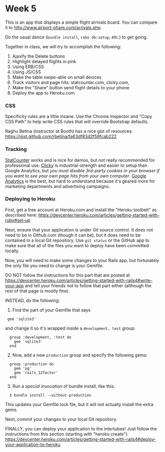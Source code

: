 # Week 5

This is an app that displays a simple flight arrivals board.  You can compare it to http://www.airport-ohare.com/arrivals.php.

Do the usual dance (`bundle install`, `rake db:setup`, etc.) to get going.

Together in class, we will try to accomplish the following:

1. Ajaxify the Delete buttons
1. Highlight delayed flights in pink
  1. Using ERB/CSS
  1. Using JS/CSS
1. Make the table swipe-able on small devices
1. Track visitors and page hits: statcounter.com, clicky.com,
1. Make the "Share" button send flight details to your phone
1. Deploy the app to Heroku.com

### CSS

Specificity rules are a little insane.  Use the Chrome Inspector and "Copy CSS Path" to help write CSS rules that will override Bootstrap defaults.

Raghu Betina (instructor at Booth) has a nice gist of resources: https://gist.github.com/rbetina/fa63df83d2f59fcab222


### Tracking

[StatCounter](http://www.StatCounter.com) works and is nice for demos, but not really recommended for professional use.  [Clicky](http://clicky.com) is industrial-strength and easier to setup than Google Analytics, but *you must disable 3rd-party cookies in your browser if you want to see your own page hits from your own computer*.  [Google Analytics](http://google.com/analytics) is the best, but hard to understand because it's geared more for marketing departments and advertising campaigns.


### Deploying to Heroku

First, get a free account at Heroku.com and install the "Heroku toolbelt" as described here: https://devcenter.heroku.com/articles/getting-started-with-ruby#set-up

Next, ensure that your application is under Git source control.  It does not need to be in Github.com (though it can be), but it does need to be contained in a local Git repository.  Use `git status` or the GitHub app to make sure that all of the files you want to deploy have been committed locally.

Now, you will need to make some changes to your Rails app, but fortunately the only file you need to change is your Gemfile.

DO NOT follow the instructions for this part that are posted at https://devcenter.heroku.com/articles/getting-started-with-rails4#write-your-app and tell your friends not to follow that part either (although the rest of that page is mostly fine).

INSTEAD, do the following:

1. Find the part of your Gemfile that says
```
 gem 'sqlite3'
```
 and change it so it's wrapped inside a `development, test` group:
```
  group :development, :test do
    gem 'sqlite3'
  end
```
2. Now, add a new `production` group and specify the following gems:
```
  group :production do
    gem 'pg'
    gem 'rails_12factor'
  end
```
3. Run a *special invocation* of bundle install, like this:

```
  $ bundle install --without-production
```

This updates your Gemfile.lock file, but it will not actually install the extra gems.

Next, commit your changes to your local Git repository.

FINALLY, you can deploy your application to the intertubes!  Just follow the instructions from this section (starting with "heroku create"): https://devcenter.heroku.com/articles/getting-started-with-rails4#deploy-your-application-to-heroku
